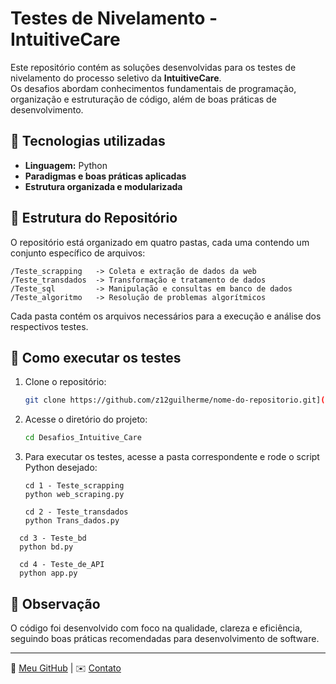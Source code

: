 # Testes de Nivelamento - IntuitiveCare  

Este repositório contém as soluções desenvolvidas para os testes de nivelamento do processo seletivo da **IntuitiveCare**.  
Os desafios abordam conhecimentos fundamentais de programação, organização e estruturação de código, além de boas práticas de desenvolvimento.  

## 📌 Tecnologias utilizadas  
- **Linguagem:** Python  
- **Paradigmas e boas práticas aplicadas**  
- **Estrutura organizada e modularizada**  

## 🚀 Estrutura do Repositório  
O repositório está organizado em quatro pastas, cada uma contendo um conjunto específico de arquivos:

```
/Teste_scrapping   -> Coleta e extração de dados da web
/Teste_transdados  -> Transformação e tratamento de dados
/Teste_sql         -> Manipulação e consultas em banco de dados
/Teste_algoritmo   -> Resolução de problemas algorítmicos
```

Cada pasta contém os arquivos necessários para a execução e análise dos respectivos testes.

## 🚀 Como executar os testes  
1. Clone o repositório:  
   ```sh
   git clone https://github.com/z12guilherme/nome-do-repositorio.git](https://github.com/z12guilherme/Desafios_Intuitive_Care
   ```
2. Acesse o diretório do projeto:  
   ```sh
   cd Desafios_Intuitive_Care
   ```
3. Para executar os testes, acesse a pasta correspondente e rode o script Python desejado:  
   ```
   cd 1 - Teste_scrapping
   python web_scraping.py
   ```
    ```
   cd 2 - Teste_transdados
   python Trans_dados.py
   ```  
 ```
   cd 3 - Teste_bd
   python bd.py
   ```  
 ```
   cd 4 - Teste_de_API
   python app.py
   ```  
  

## 📝 Observação  
O código foi desenvolvido com foco na qualidade, clareza e eficiência, seguindo boas práticas recomendadas para desenvolvimento de software.  

---  
🔗 [Meu GitHub](https://github.com/z12guilherme) | ✉️ [Contato](mguimarcos39@gmail.com)

